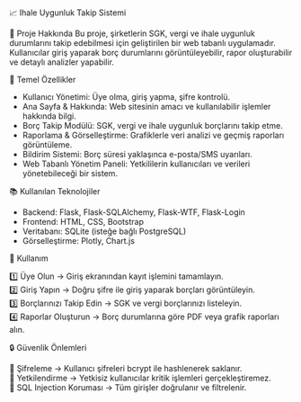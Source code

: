 📈 Ihale Uygunluk Takip Sistemi

🌟 Proje Hakkında
Bu proje, şirketlerin SGK, vergi ve ihale uygunluk durumlarını takip edebilmesi için geliştirilen bir web tabanlı uygulamadır. Kullanıcılar giriş yaparak borç durumlarını görüntüleyebilir, rapor oluşturabilir ve detaylı analizler yapabilir.

💪 Temel Özellikler
- Kullanıcı Yönetimi: Üye olma, giriş yapma, şifre kontrolü.
- Ana Sayfa & Hakkında: Web sitesinin amacı ve kullanılabilir işlemler hakkında bilgi.
- Borç Takip Modülü: SGK, vergi ve ihale uygunluk borçlarını takip etme.
- Raporlama & Görselleştirme: Grafiklerle veri analizi ve geçmiş raporları görüntüleme.
- Bildirim Sistemi: Borç süresi yaklaşınca e-posta/SMS uyarıları.
- Web Tabanlı Yönetim Paneli: Yetkililerin kullanıcıları ve verileri yönetebileceği bir sistem.

📚 Kullanılan Teknolojiler
- Backend: Flask, Flask-SQLAlchemy, Flask-WTF, Flask-Login
- Frontend: HTML, CSS, Bootstrap
- Veritabanı: SQLite (isteğe bağlı PostgreSQL)
- Görselleştirme: Plotly, Chart.js

📌 Kullanım
   
1️⃣ Üye Olun → Giriş ekranından kayıt işlemini tamamlayın.    
2️⃣ Giriş Yapın → Doğru şifre ile giriş yaparak borçları görüntüleyin.     
3️⃣ Borçlarınızı Takip Edin → SGK ve vergi borçlarınızı listeleyin.     
4️⃣ Raporlar Oluşturun → Borç durumlarına göre PDF veya grafik raporları alın.     

🔒 Güvenlik Önlemleri

🔹 Şifreleme → Kullanıcı şifreleri bcrypt ile hashlenerek saklanır.   
🔹 Yetkilendirme → Yetkisiz kullanıcılar kritik işlemleri gerçekleştiremez.     
🔹 SQL Injection Koruması → Tüm girişler doğrulanır ve filtrelenir.    
